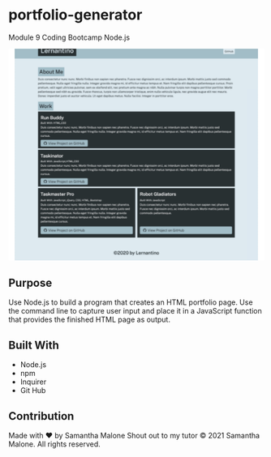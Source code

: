 # portfolio-generator
Module 9 Coding Bootcamp Node.js

![Image of Portfolio-Generator Home](screenshot.png)


## Purpose
Use Node.js to build a program that creates an HTML portfolio page.
Use the command line to capture user input and place it in a JavaScript function that provides the finished HTML page as output.

## Built With
* Node.js
* npm
* Inquirer
* Git Hub

## Contribution
Made with ❤️ by Samantha Malone
Shout out to my tutor
© 2021 Samantha Malone. All rights reserved.
